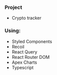 ### Project

- Crypto tracker

### Using:

- Styled Components
- Recoil
- React Query
- React Router DOM
- Apex Charts
- Typescript
